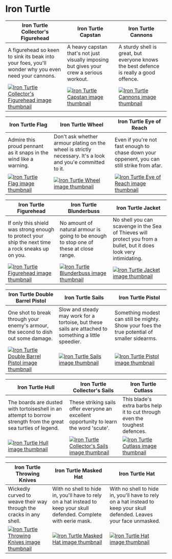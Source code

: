 # Iron Turtle

| Iron Turtle Collector's Figurehead | Iron Turtle Capstan | Iron Turtle Cannons |
| ---------------------------------- | ------------------- | ------------------- |
| A figurehead so keen to sink its beak into your foes, you'll wonder why you even need your cannons. | A heavy capstan that's not just visually imposing but gives your crew a serious workout. | A sturdy shell is great, but everyone knows the best defence is really a good offence. |
| [![Iron Turtle Collector's Figurehead image thumbnail](https://seaofthieves.wiki.gg/images/5/5f/Iron_Turtle_Collector%27s_Figurehead.png)](https://seaofthieves.wiki.gg/wiki/Iron_Turtle_Collector's_Figurehead) | [![Iron Turtle Capstan image thumbnail](https://seaofthieves.wiki.gg/images/9/9b/Iron_Turtle_Capstan.png)](https://seaofthieves.wiki.gg/wiki/Iron_Turtle_Capstan) | [![Iron Turtle Cannons image thumbnail](https://seaofthieves.wiki.gg/images/f/f9/Iron_Turtle_Cannons.png)](https://seaofthieves.wiki.gg/wiki/Iron_Turtle_Cannons) |

| Iron Turtle Flag | Iron Turtle Wheel | Iron Turtle Eye of Reach |
| ---------------- | ----------------- | ------------------------ |
| Admire this proud pennant as it snaps in the wind like a warning. | Don't ask whether armour plating on the wheel is strictly necessary. It's a look and you'e committed to it. | Even if you're not fast enough to chase down your oppenent, you can still strike from afar. |
| [![Iron Turtle Flag image thumbnail](https://seaofthieves.wiki.gg/images/d/d7/Iron_Turtle_Flag.png)](https://seaofthieves.wiki.gg/wiki/Iron_Turtle_Flag) | [![Iron Turtle Wheel image thumbnail](https://seaofthieves.wiki.gg/images/5/5c/Iron_Turtle_Wheel.png)](https://seaofthieves.wiki.gg/wiki/Iron_Turtle_Wheel) | [![Iron Turtle Eye of Reach image thumbnail](https://seaofthieves.wiki.gg/images/d/dd/Iron_Turtle_Eye_of_Reach.png)](https://seaofthieves.wiki.gg/wiki/Iron_Turtle_Eye_of_Reach) |

| Iron Turtle Figurehead | Iron Turtle Blunderbuss | Iron Turtle Jacket |
| ---------------------- | ----------------------- | ------------------ |
| If only this shield was strong enough to protect your ship the next time a rock sneaks up on you. | No amount of natural armour is going to be enough to stop one of these at close range. | No shell you can scavenge in the Sea of Thieves will protect you from a bullet, but it does look very intimidating. |
| [![Iron Turtle Figurehead image thumbnail](https://seaofthieves.wiki.gg/images/8/8a/Iron_Turtle_Figurehead.png)](https://seaofthieves.wiki.gg/wiki/Iron_Turtle_Figurehead) | [![Iron Turtle Blunderbuss image thumbnail](https://seaofthieves.wiki.gg/images/d/d9/Iron_Turtle_Blunderbuss.png)](https://seaofthieves.wiki.gg/wiki/Iron_Turtle_Blunderbuss) | [![Iron Turtle Jacket image thumbnail](https://seaofthieves.wiki.gg/images/b/b2/Iron_Turtle_Jacket.png)](https://seaofthieves.wiki.gg/wiki/Iron_Turtle_Jacket) |

| Iron Turtle Double Barrel Pistol | Iron Turtle Sails | Iron Turtle Pistol |
| -------------------------------- | ----------------- | ------------------ |
| One shot to break through your enemy's armour, the second to dish out some damage. | Slow and steady may work for a tortoise, but these sails are attached to something a little speedier. | Something modest can still be mighty. Show your foes the true potential of smaller sidearms. |
| [![Iron Turtle Double Barrel Pistol image thumbnail](https://seaofthieves.wiki.gg/images/2/20/Iron_Turtle_Double_Barrel_Pistol.png)](https://seaofthieves.wiki.gg/wiki/Iron_Turtle_Double_Barrel_Pistol) | [![Iron Turtle Sails image thumbnail](https://seaofthieves.wiki.gg/images/7/72/Iron_Turtle_Sails.png)](https://seaofthieves.wiki.gg/wiki/Iron_Turtle_Sails) | [![Iron Turtle Pistol image thumbnail](https://seaofthieves.wiki.gg/images/3/3c/Iron_Turtle_Pistol.png)](https://seaofthieves.wiki.gg/wiki/Iron_Turtle_Pistol) |

| Iron Turtle Hull | Iron Turtle Collector's Sails | Iron Turtle Cutlass |
| ---------------- | ----------------------------- | ------------------- |
| The boards are dusted with tortoiseshell in an attempt to borrow strength from the great sea turtles of legend. | These striking sails offer everyone an excellent opportunity to learn the word 'scute'. | This blade's extra barbs help it to cut through even the toughest defences. |
| [![Iron Turtle Hull image thumbnail](https://seaofthieves.wiki.gg/images/a/a5/Iron_Turtle_Hull.png)](https://seaofthieves.wiki.gg/wiki/Iron_Turtle_Hull) | [![Iron Turtle Collector's Sails image thumbnail](https://seaofthieves.wiki.gg/images/4/45/Iron_Turtle_Collector%27s_Sails.png)](https://seaofthieves.wiki.gg/wiki/Iron_Turtle_Collector's_Sails) | [![Iron Turtle Cutlass image thumbnail](https://seaofthieves.wiki.gg/images/9/96/Iron_Turtle_Cutlass.png)](https://seaofthieves.wiki.gg/wiki/Iron_Turtle_Cutlass) |

| Iron Turtle Throwing Knives | Iron Turtle Masked Hat | Iron Turtle Hat |
| --------------------------- | ---------------------- | --------------- |
| Wickedly curved to weave their way through the cracks in any shell. | With no shell to hide in, you'll have to rely on a hat instead to keep your skull defended. Complete with eerie mask. | With no shell to hide in, you'll have to rely on a hat instead to keep your skull defended. Leaves your face unmasked. |
| [![Iron Turtle Throwing Knives image thumbnail](https://seaofthieves.wiki.gg/images/8/82/Iron_Turtle_Throwing_Knives.png)](https://seaofthieves.wiki.gg/wiki/Iron_Turtle_Throwing_Knives) | [![Iron Turtle Masked Hat image thumbnail](https://seaofthieves.wiki.gg/images/d/d2/Iron_Turtle_Masked_Hat.png)](https://seaofthieves.wiki.gg/wiki/Iron_Turtle_Masked_Hat) | [![Iron Turtle Hat image thumbnail](https://seaofthieves.wiki.gg/images/9/9c/Iron_Turtle_Hat.png)](https://seaofthieves.wiki.gg/wiki/Iron_Turtle_Hat) |

